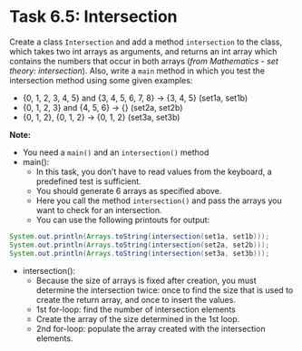 # Task 6.5: Intersection

Create a class `Intersection` and add a method `intersection` to the class, which takes two int arrays as arguments, and returns an int array which contains the numbers that occur in both arrays (*from Mathematics - set theory: intersection*).
Also, write a `main` method in which you test the intersection method using some given examples:
-	{0, 1, 2, 3, 4, 5} and {3, 4, 5, 6, 7, 8} -> {3, 4, 5}         (set1a, set1b)
-	{0, 1, 2, 3} and {4, 5, 6} -> {}			  (set2a, set2b)
-	{0, 1, 2}, {0, 1, 2} -> {0, 1, 2}			  (set3a, set3b)

**Note:**
-	You need a `main()` and an `intersection()` method
- main():
  - In this task, you don’t have to read values from the keyboard, a predefined test is sufficient. 
  - You should generate 6 arrays as specified above.
  - Here you call the method `intersection()` and pass the arrays you want to check for an intersection.
  - You can use the following printouts for output:
```java
System.out.println(Arrays.toString(intersection(set1a, set1b)));
System.out.println(Arrays.toString(intersection(set2a, set2b)));
System.out.println(Arrays.toString(intersection(set3a, set3b)));

```

- intersection():
  - Because the size of arrays is fixed after creation, you must determine the intersection twice: once to find the 
       size that is used to create the return array, and once to insert the values.
  - 1st for-loop: find the number of intersection elements
  - Create the array of the size determined in the 1st loop.
  - 2nd for-loop: populate the array created with the intersection elements.
